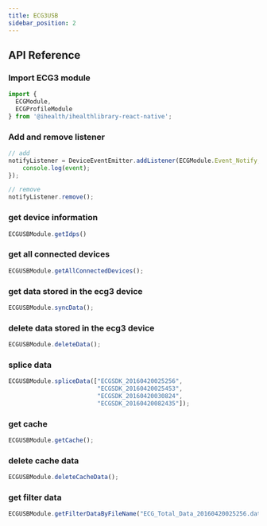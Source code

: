 ```yaml
---
title: ECG3USB
sidebar_position: 2
---
```


## API Reference

### Import ECG3 module

```js
import {
  ECGModule,
  ECGProfileModule
} from '@ihealth/ihealthlibrary-react-native';
```

### Add and remove listener

```js
// add
notifyListener = DeviceEventEmitter.addListener(ECGModule.Event_Notify,  (event) => {
    console.log(event);
});

// remove
notifyListener.remove();
```

### get device information

```js
ECGUSBModule.getIdps()
```

### get all connected devices

```js
ECGUSBModule.getAllConnectedDevices();
```

### get data stored in the ecg3 device

```js
ECGUSBModule.syncData();
```

### delete data stored in the ecg3 device

```js
ECGUSBModule.deleteData();
```

### splice data

```js
ECGUSBModule.spliceData(["ECGSDK_20160420025256",
                         "ECGSDK_20160420025453",
                         "ECGSDK_20160420030824",
                         "ECGSDK_20160420082435"]);
```

### get cache

```js
ECGUSBModule.getCache();
```

### delete cache data

```js
ECGUSBModule.deleteCacheData();
```

### get filter data

```js
ECGUSBModule.getFilterDataByFileName("ECG_Total_Data_20160420025256.dat","ECG_Total_Mark_20160420025256.txt");
```
